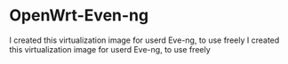 # OpenWrt-Even-ng
I created this virtualization image for userd Eve-ng, to use freely
I created this virtualization image for userd Eve-ng, to use freely
